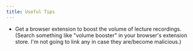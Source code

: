```yaml
---
title: Useful Tips
---
```


- Get a browser extension to boost the volume of lecture recordings. (Search something like "volume booster" in your browser's extension store. I'm not going to link any in case they are/become malicious.)
